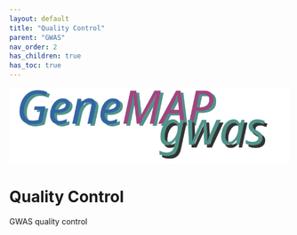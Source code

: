 ```yaml
---
layout: default
title: "Quality Control"
parent: "GWAS"
nav_order: 2
has_children: true
has_toc: true
---
```


<span align="right"><img src="../assets/img/genemap-gwas.svg"></span>

# Quality Control

GWAS quality control